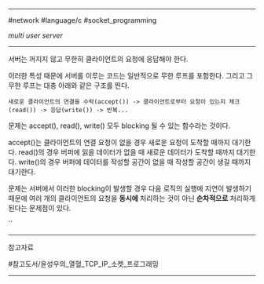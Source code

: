 
---

#network #language/c #socket_programming

*multi user server*

---

서버는 꺼지지 않고 무한히 클라이언트의 요청에 응답해야 한다.

이러한 특성 때문에 서버를 이루는 코드는 일반적으로 무한 루프를 포함한다.
그리고 그 무한 루프는 대충 아래와 같은 구조를 띈다.

```
새로운 클라이언트의 연결을 수락(accept()) -> 클라이언트로부터 요청이 있는지 체크(read()) -> 응답(write()) -> 반복...
```

문제는 accept(), read(), write() 모두 blocking 될 수 있는 함수라는 것이다.

accept()는 클라이언트의 연결 요청이 없을 경우 새로운 요청이 도착할 때까지 대기한다.
read()의 경우 버퍼에 읽을 데이터가 없을 때 새로운 데이터가 도착할 때까지 대기한다.
write()의 경우 버퍼에 데이터를 작성할 공간이 없을 때 작성할 공간이 생길 때까지 대기한다.

문제는 서버에서 이러한 blocking이 발생할 경우 다음 로직의 실행에 지연이 발생하기 때문에 여러 개의 클라이언트의 요청을 **동시에** 처리하는 것이 아닌 **순차적으로** 처리하게 된다는 문제점이 있다.

``

---

참고자료

#참고도서/윤성우의_열혈_TCP_IP_소켓_프로그래밍 

---